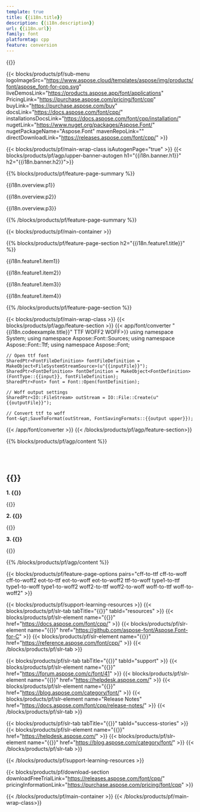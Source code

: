```yaml
---
template: true
title: {{i18n.title}}
description: {{i18n.description}}
url: {{i18n.url}}
family: font
platformtag: cpp
feature: conversion
---
```


{{<meta path="/{{lang}}/meta/conversion/default.md" section="faq">}}

{{< blocks/products/pf/sub-menu logoImageSrc="https://www.aspose.cloud/templates/aspose/img/products/font/aspose_font-for-cpp.svg" liveDemosLink="https://products.aspose.app/font/applications" PricingLink="https://purchase.aspose.com/pricing/font/cpp" buyLink="https://purchase.aspose.com/buy" docsLink="https://docs.aspose.com/font/cpp/" installationsDocsLink="https://docs.aspose.com/font/cpp/installation/" nugetLink="https://www.nuget.org/packages/Aspose.Font/" nugetPackageName="Aspose.Font" mavenRepoLink="" directDownloadLink="https://releases.aspose.com/font/cpp/" >}}

{{< blocks/products/pf/main-wrap-class isAutogenPage="true" >}}
{{< blocks/products/pf/agp/upper-banner-autogen h1="{{i18n.banner.h1}}" h2="{{i18n.banner.h2}}">}}

{{% blocks/products/pf/feature-page-summary %}}

<p>{{i18n.overview.p1}}</p>

<p>{{i18n.overview.p2}}</p>

<p>{{i18n.overview.p3}}</p>

{{% /blocks/products/pf/feature-page-summary  %}}

{{< blocks/products/pf/main-container >}}

{{% blocks/products/pf/feature-page-section  h2="{{i18n.feature1.title}}" %}}

{{i18n.feature1.item1}}

{{i18n.feature1.item2}}

{{i18n.feature1.item3}}

{{i18n.feature1.item4}}

{{% /blocks/products/pf/feature-page-section %}}

{{< blocks/products/pf/main-wrap-class >}}
{{< blocks/products/pf/agp/feature-section >}}
{{< app/font/converter "{{i18n.codeexample.title}}" TTF WOFF2 WOFF>}}
    using namespace System;
    using namespace Aspose::Font::Sources;
    using namespace Aspose::Font::Ttf;
    using namespace Aspose::Font;

    // Open ttf font
    SharedPtr<FontFileDefinition> fontFileDefinition = MakeObject<FileSystemStreamSource>(u"{{inputFile}}");
    SharedPtr<FontDefinition> fontDefinition = MakeObject<FontDefinition>(FontType::{{input}}, fontFileDefinition);
    SharedPtr<Font> font = Font::Open(fontDefinition);
    
    // Woff output settings
    SharedPtr<IO::FileStream> outStream = IO::File::Create(u"{{outputFile}}");
    
    // Convert ttf to woff
    font-&gt;SaveToFormat(outStream, FontSavingFormats::{{output upper}});
{{< /app/font/converter >}}
{{< /blocks/products/pf/agp/feature-section>}}

{{% blocks/products/pf/agp/content %}}

<br><br>

<h2>{{<import path="/{{lang}}/partials/_faqs.md" section="faq-converter.h2">}}</h2>

<b>1. {{<import path="/{{lang}}/partials/_faqs.md" section="faq-converter.Q1">}}</b>

{{<import path="/{{lang}}/partials/_faqs.md" section="faq-converter.A1">}}

<b>2. {{<import path="/{{lang}}/partials/_faqs.md" section="faq-converter.Q2">}}</b>

{{<import path="/{{lang}}/partials/_faqs.md" section="faq-converter.A2">}}

<b>3. {{<import path="/{{lang}}/partials/_faqs.md" section="faq-converter.Q3">}}</b>

{{<import path="/{{lang}}/partials/_faqs.md" section="faq-converter.A3">}}

{{% /blocks/products/pf/agp/content %}}

{{< blocks/products/pf/feature-page-options pairs="cff-to-ttf cff-to-woff cff-to-woff2 eot-to-ttf eot-to-woff eot-to-woff2 ttf-to-woff type1-to-ttf type1-to-woff type1-to-woff2 woff2-to-ttf woff2-to-woff woff-to-ttf woff-to-woff2" >}}

{{< blocks/products/pf/support-learning-resources >}}
{{< blocks/products/pf/slr-tab tabTitle="{{<import path="/{{lang}}/partials/_content.md" section="learningresources.tabTitle">}}" tabId="resources" >}}
{{< blocks/products/pf/slr-element name="{{<import path="/{{lang}}/partials/_content.md" section="learningresources.name1">}}" href="https://docs.aspose.com/font/cpp/" >}}
{{< blocks/products/pf/slr-element name="{{<import path="/{{lang}}/partials/_content.md" section="learningresources.name2">}}" href="https://github.com/aspose-font/Aspose.Font-for-C" >}}
{{< blocks/products/pf/slr-element name="{{<import path="/{{lang}}/partials/_content.md" section="learningresources.name3">}}" href="https://reference.aspose.com/font/cpp/" >}}
{{< /blocks/products/pf/slr-tab >}}

{{< blocks/products/pf/slr-tab tabTitle="{{<import path="/{{lang}}/partials/_content.md" section="support.tabTitle">}}" tabId="support" >}}
{{< blocks/products/pf/slr-element name="{{<import path="/{{lang}}/partials/_content.md" section="support.name1">}}" href="https://forum.aspose.com/c/font/41" >}}
{{< blocks/products/pf/slr-element name="{{<import path="/{{lang}}/partials/_content.md" section="support.name2">}}" href="https://helpdesk.aspose.com/" >}}
{{< blocks/products/pf/slr-element name="{{<import path="/{{lang}}/partials/_content.md" section="support.name3">}}" href="https://blog.aspose.com/category/font/" >}}
{{< blocks/products/pf/slr-element name="Release Notes" href="https://docs.aspose.com/font/cpp/release-notes/" >}}
{{< /blocks/products/pf/slr-tab >}}

{{< blocks/products/pf/slr-tab tabTitle="{{<import path="/{{lang}}/partials/_content.md" section="why.tabTitlecpp">}}" tabId="success-stories" >}}
{{< blocks/products/pf/slr-element name="{{<import path="/{{lang}}/partials/_content.md" section="why.name1">}}" href="https://helpdesk.aspose.com/" >}}
{{< blocks/products/pf/slr-element name="{{<import path="/{{lang}}/partials/_content.md" section="why.name2">}}" href="https://blog.aspose.com/category/font/" >}}
{{< /blocks/products/pf/slr-tab >}}

{{< /blocks/products/pf/support-learning-resources >}}

{{< blocks/products/pf/download-section downloadFreeTrialLink="https://releases.aspose.com/font/cpp/" pricingInformationLink="https://purchase.aspose.com/pricing/font/cpp" >}}

{{< /blocks/products/pf/main-container >}}
{{< /blocks/products/pf/main-wrap-class>}}